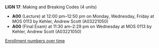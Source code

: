 **LIGN 17**: Making and Breaking Codes (4 units)

- **A00** (Lecture) at 12:00 pm–12:50 pm on Monday, Wednesday, Friday at MOS 0113 by Kehler, Andrew Scott (A03221050)
- **A00** (Final Exam) at 11:30 am–2:29 pm on Wednesday at MOS 0113 by Kehler, Andrew Scott (A03221050)

[Enrollment numbers over time](./LIGN17.tsv)
